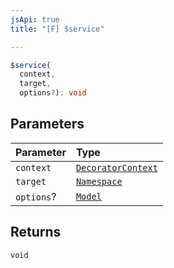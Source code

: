 ```yaml
---
jsApi: true
title: "[F] $service"

---
```

```ts
$service(
  context,
  target,
  options?): void
```

## Parameters

| Parameter | Type |
| :------ | :------ |
| `context` | [`DecoratorContext`](Interface.DecoratorContext.md) |
| `target` | [`Namespace`](Interface.Namespace.md) |
| `options`? | [`Model`](Interface.Model.md) |

## Returns

`void`
